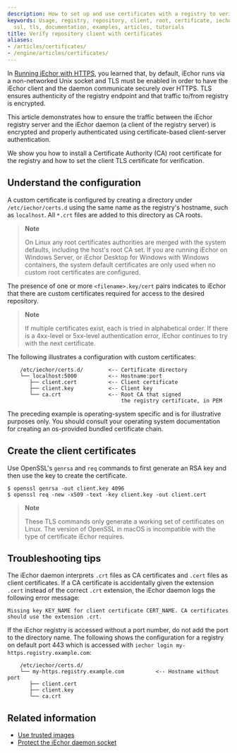 ```yaml
---
description: How to set up and use certificates with a registry to verify access
keywords: Usage, registry, repository, client, root, certificate, iechor, apache,
  ssl, tls, documentation, examples, articles, tutorials
title: Verify repository client with certificates
aliases:
- /articles/certificates/
- /engine/articles/certificates/
---
```


In [Running iEchor with HTTPS](protect-access.md), you learned that, by default,
iEchor runs via a non-networked Unix socket and TLS must be enabled in order
to have the iEchor client and the daemon communicate securely over HTTPS.  TLS ensures authenticity of the registry endpoint and that traffic to/from registry is encrypted.

This article demonstrates how to ensure the traffic between the iEchor registry
server and the iEchor daemon (a client of the registry server) is encrypted and
properly authenticated using certificate-based client-server authentication.

We show you how to install a Certificate Authority (CA) root certificate
for the registry and how to set the client TLS certificate for verification.

## Understand the configuration

A custom certificate is configured by creating a directory under
`/etc/iechor/certs.d` using the same name as the registry's hostname, such as
`localhost`. All `*.crt` files are added to this directory as CA roots.

> **Note**
>
> On Linux any root certificates authorities are merged with the system defaults,
> including the host's root CA set. If you are running iEchor on Windows Server,
> or iEchor Desktop for Windows with Windows containers, the system default
> certificates are only used when no custom root certificates are configured.

The presence of one or more `<filename>.key/cert` pairs indicates to iEchor
that there are custom certificates required for access to the desired
repository.

> **Note**
>
> If multiple certificates exist, each is tried in alphabetical
> order. If there is a 4xx-level or 5xx-level authentication error, iEchor
> continues to try with the next certificate.

The following illustrates a configuration with custom certificates:

```text
    /etc/iechor/certs.d/        <-- Certificate directory
    └── localhost:5000          <-- Hostname:port
       ├── client.cert          <-- Client certificate
       ├── client.key           <-- Client key
       └── ca.crt               <-- Root CA that signed
                                    the registry certificate, in PEM
```

The preceding example is operating-system specific and is for illustrative
purposes only. You should consult your operating system documentation for
creating an os-provided bundled certificate chain.


## Create the client certificates

Use OpenSSL's `genrsa` and `req` commands to first generate an RSA
key and then use the key to create the certificate.   

```console
$ openssl genrsa -out client.key 4096
$ openssl req -new -x509 -text -key client.key -out client.cert
```

> **Note**
>
> These TLS commands only generate a working set of certificates on Linux.
> The version of OpenSSL in macOS is incompatible with the type of
> certificate iEchor requires.

## Troubleshooting tips

The iEchor daemon interprets `.crt` files as CA certificates and `.cert` files
as client certificates. If a CA certificate is accidentally given the extension
`.cert` instead of the correct `.crt` extension, the iEchor daemon logs the
following error message:

```text
Missing key KEY_NAME for client certificate CERT_NAME. CA certificates should use the extension .crt.
```

If the iEchor registry is accessed without a port number, do not add the port to the directory name.  The following shows the configuration for a registry on default port 443 which is accessed with `iechor login my-https.registry.example.com`:

```text
    /etc/iechor/certs.d/
    └── my-https.registry.example.com          <-- Hostname without port
       ├── client.cert
       ├── client.key
       └── ca.crt
```

## Related information

* [Use trusted images](trust/index.md)
* [Protect the iEchor daemon socket](protect-access.md)
